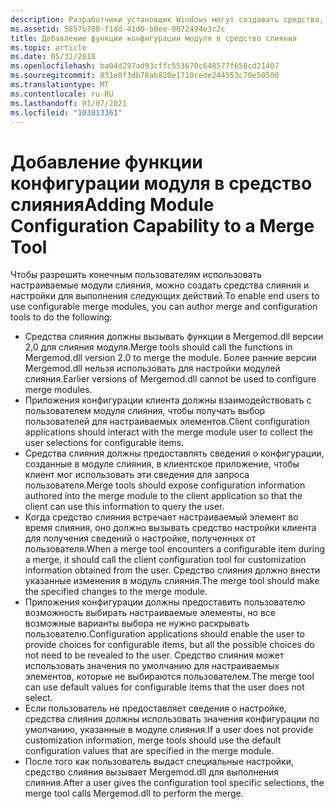 ```yaml
---
description: Разработчики установщик Windows могут создавать средства, позволяющие конечным пользователям использовать настраиваемые модули слияния.
ms.assetid: 5857b788-f1dd-41d0-b0ee-0872494e3c2c
title: Добавление функции конфигурации модуля в средство слияния
ms.topic: article
ms.date: 05/31/2018
ms.openlocfilehash: ba04d297ad93cffc553670c648577f650cd21407
ms.sourcegitcommit: 831e8f3db78ab820e1710cede244553c70e50500
ms.translationtype: MT
ms.contentlocale: ru-RU
ms.lasthandoff: 01/07/2021
ms.locfileid: "103813361"
---
```

# <a name="adding-module-configuration-capability-to-a-merge-tool"></a><span data-ttu-id="08da9-103">Добавление функции конфигурации модуля в средство слияния</span><span class="sxs-lookup"><span data-stu-id="08da9-103">Adding Module Configuration Capability to a Merge Tool</span></span>

<span data-ttu-id="08da9-104">Чтобы разрешить конечным пользователям использовать настраиваемые модули слияния, можно создать средства слияния и настройки для выполнения следующих действий.</span><span class="sxs-lookup"><span data-stu-id="08da9-104">To enable end users to use configurable merge modules, you can author merge and configuration tools to do the following:</span></span>

-   <span data-ttu-id="08da9-105">Средства слияния должны вызывать функции в Mergemod.dll версии 2,0 для слияния модуля.</span><span class="sxs-lookup"><span data-stu-id="08da9-105">Merge tools should call the functions in Mergemod.dll version 2.0 to merge the module.</span></span> <span data-ttu-id="08da9-106">Более ранние версии Mergemod.dll нельзя использовать для настройки модулей слияния.</span><span class="sxs-lookup"><span data-stu-id="08da9-106">Earlier versions of Mergemod.dll cannot be used to configure merge modules.</span></span>
-   <span data-ttu-id="08da9-107">Приложения конфигурации клиента должны взаимодействовать с пользователем модуля слияния, чтобы получать выбор пользователей для настраиваемых элементов.</span><span class="sxs-lookup"><span data-stu-id="08da9-107">Client configuration applications should interact with the merge module user to collect the user selections for configurable items.</span></span>
-   <span data-ttu-id="08da9-108">Средства слияния должны предоставлять сведения о конфигурации, созданные в модуле слияния, в клиентское приложение, чтобы клиент мог использовать эти сведения для запроса пользователя.</span><span class="sxs-lookup"><span data-stu-id="08da9-108">Merge tools should expose configuration information authored into the merge module to the client application so that the client can use this information to query the user.</span></span>
-   <span data-ttu-id="08da9-109">Когда средство слияния встречает настраиваемый элемент во время слияния, оно должно вызывать средство настройки клиента для получения сведений о настройке, полученных от пользователя.</span><span class="sxs-lookup"><span data-stu-id="08da9-109">When a merge tool encounters a configurable item during a merge, it should call the client configuration tool for customization information obtained from the user.</span></span> <span data-ttu-id="08da9-110">Средство слияния должно внести указанные изменения в модуль слияния.</span><span class="sxs-lookup"><span data-stu-id="08da9-110">The merge tool should make the specified changes to the merge module.</span></span>
-   <span data-ttu-id="08da9-111">Приложения конфигурации должны предоставить пользователю возможность выбирать настраиваемые элементы, но все возможные варианты выбора не нужно раскрывать пользователю.</span><span class="sxs-lookup"><span data-stu-id="08da9-111">Configuration applications should enable the user to provide choices for configurable items, but all the possible choices do not need to be revealed to the user.</span></span> <span data-ttu-id="08da9-112">Средство слияния может использовать значения по умолчанию для настраиваемых элементов, которые не выбираются пользователем.</span><span class="sxs-lookup"><span data-stu-id="08da9-112">The merge tool can use default values for configurable items that the user does not select.</span></span>
-   <span data-ttu-id="08da9-113">Если пользователь не предоставляет сведения о настройке, средства слияния должны использовать значения конфигурации по умолчанию, указанные в модуле слияния.</span><span class="sxs-lookup"><span data-stu-id="08da9-113">If a user does not provide customization information, merge tools should use the default configuration values that are specified in the merge module.</span></span>
-   <span data-ttu-id="08da9-114">После того как пользователь выдаст специальные настройки, средство слияния вызывает Mergemod.dll для выполнения слияния.</span><span class="sxs-lookup"><span data-stu-id="08da9-114">After a user gives the configuration tool specific selections, the merge tool calls Mergemod.dll to perform the merge.</span></span>

 

 



